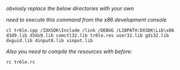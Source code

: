 *obviosly replace the below directories with your own*

*need to execute this command from the x86 development console*

`cl tr6le.cpp /IDXSDK\Include /link /DEBUG /LIBPATH:DXSDK\Lib\x86 d3d9.lib d3dx9.lib comctl32.lib tr6le.res user32.lib gdi32.lib dxguid.lib dinput8.lib xinput.lib`

*Also you need to compile the resources with before:*

`rc tr6le.rc`
